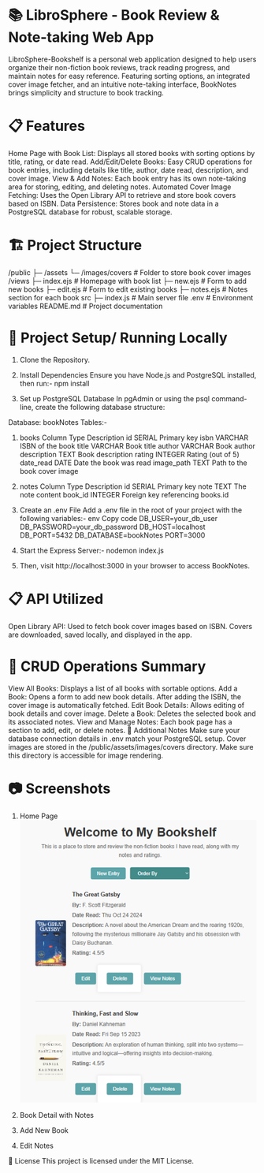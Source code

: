 # 📚 LibroSphere - Book Review & Note-taking Web App
LibroSphere-Bookshelf is a personal web application designed to help users organize their non-fiction book reviews, track reading progress, and maintain notes for easy reference. Featuring sorting options, an integrated cover image fetcher, and an intuitive note-taking interface, BookNotes brings simplicity and structure to book tracking.

# 📋 Features
Home Page with Book List: Displays all stored books with sorting options by title, rating, or date read.
Add/Edit/Delete Books: Easy CRUD operations for book entries, including details like title, author, date read, description, and cover image.
View & Add Notes: Each book entry has its own note-taking area for storing, editing, and deleting notes.
Automated Cover Image Fetching: Uses the Open Library API to retrieve and store book covers based on ISBN.
Data Persistence: Stores book and note data in a PostgreSQL database for robust, scalable storage.

# 🏗️ Project Structure
/public
  ├─ /assets
      └─ /images/covers       # Folder to store book cover images
/views
  ├─ index.ejs                # Homepage with book list
  ├─ new.ejs                  # Form to add new books
  ├─ edit.ejs                 # Form to edit existing books
  ├─ notes.ejs                # Notes section for each book
src
  ├─ index.js                 # Main server file
.env                          # Environment variables
README.md                     # Project documentation

# 🚀 Project Setup/ Running Locally
1. Clone the Repository.

2. Install Dependencies
Ensure you have Node.js and PostgreSQL installed, then run:-
npm install

3. Set up PostgreSQL Database
In pgAdmin or using the psql command-line, create the following database structure:

Database: bookNotes
Tables:-
1. books
Column	Type	Description
id	SERIAL	Primary key
isbn	VARCHAR	ISBN of the book
title	VARCHAR	Book title
author	VARCHAR	Book author
description	TEXT	Book description
rating	INTEGER	Rating (out of 5)
date_read	DATE	Date the book was read
image_path	TEXT	Path to the book cover image

2. notes
Column	Type	Description
id	SERIAL	Primary key
note	TEXT	The note content
book_id	INTEGER	Foreign key referencing books.id

4. Create an .env File
Add a .env file in the root of your project with the following variables:-
env
Copy code
DB_USER=your_db_user
DB_PASSWORD=your_db_password
DB_HOST=localhost
DB_PORT=5432
DB_DATABASE=bookNotes
PORT=3000

5. Start the Express Server:-
nodemon index.js

6. Then, visit http://localhost:3000 in your browser to access BookNotes.

# 📋 API Utilized
Open Library API: Used to fetch book cover images based on ISBN. Covers are downloaded, saved locally, and displayed in the app.

# 🔄 CRUD Operations Summary
View All Books: Displays a list of all books with sortable options.
Add a Book: Opens a form to add new book details. After adding the ISBN, the cover image is automatically fetched.
Edit Book Details: Allows editing of book details and cover image.
Delete a Book: Deletes the selected book and its associated notes.
View and Manage Notes: Each book page has a section to add, edit, or delete notes.
🔧 Additional Notes
Make sure your database connection details in .env match your PostgreSQL setup.
Cover images are stored in the /public/assets/images/covers directory. Make sure this directory is accessible for image rendering.

# 📷 Screenshots
1. Home Page
![Home Page](public\assets\ss\Homepg.png)

2. Book Detail with Notes

3. Add New Book

4. Edit Notes

🔗 License
This project is licensed under the MIT License.

